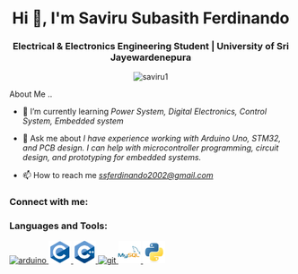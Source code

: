 <h1 align="center">Hi 👋, I'm Saviru Subasith Ferdinando</h1>
<h3 align="center">Electrical & Electronics Engineering Student | University of Sri Jayewardenepura</h3>

<p align="center"> <img src="https://komarev.com/ghpvc/?username=saviru1&label=Profile%20views&color=0e75b6&style=flat" alt="saviru1" /> </p>

About Me ..
- 🌱 I’m currently learning *Power System, Digital Electronics, Control System, Embedded system*

- 💬 Ask me about *I have experience working with Arduino Uno, STM32, and PCB design. I can help with microcontroller programming, circuit design, and prototyping for embedded systems.*

- 📫 How to reach me *ssferdinando2002@gmail.com*

<h3 align="left">Connect with me:</h3>
<p align="left">
</p>

<h3 align="left">Languages and Tools:</h3>
<p align="left"> <a href="https://www.arduino.cc/" target="_blank" rel="noreferrer"> <img src="https://cdn.worldvectorlogo.com/logos/arduino-1.svg" alt="arduino" width="40" height="40"/> </a> <a href="https://www.cprogramming.com/" target="_blank" rel="noreferrer"> <img src="https://raw.githubusercontent.com/devicons/devicon/master/icons/c/c-original.svg" alt="c" width="40" height="40"/> </a> <a href="https://www.w3schools.com/cpp/" target="_blank" rel="noreferrer"> <img src="https://raw.githubusercontent.com/devicons/devicon/master/icons/cplusplus/cplusplus-original.svg" alt="cplusplus" width="40" height="40"/> </a> <a href="https://git-scm.com/" target="_blank" rel="noreferrer"> <img src="https://www.vectorlogo.zone/logos/git-scm/git-scm-icon.svg" alt="git" width="40" height="40"/> </a> <a href="https://www.mysql.com/" target="_blank" rel="noreferrer"> <img src="https://raw.githubusercontent.com/devicons/devicon/master/icons/mysql/mysql-original-wordmark.svg" alt="mysql" width="40" height="40"/> </a> <a href="https://www.python.org" target="_blank" rel="noreferrer"> <img src="https://raw.githubusercontent.com/devicons/devicon/master/icons/python/python-original.svg" alt="python" width="40" height="40"/> </a> </p>
